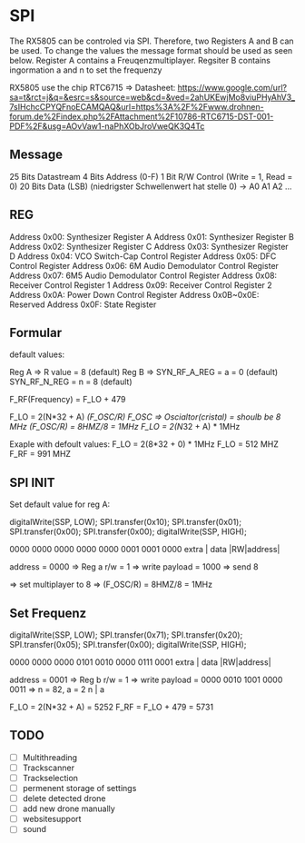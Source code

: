 # SPI
The RX5805 can be controled via SPI. Therefore, two Registers A and B can be used.
To change the values the message format should be used as seen below.
Register A contains a Freuqenzmultiplayer. Regsiter B contains ingormation a and n to
set the frequenzy

RX5805 use the chip RTC6715 => Datasheet: https://www.google.com/url?sa=t&rct=j&q=&esrc=s&source=web&cd=&ved=2ahUKEwjMo8viuPHyAhV3_7sIHchcCPYQFnoECAMQAQ&url=https%3A%2F%2Fwww.drohnen-forum.de%2Findex.php%2FAttachment%2F10786-RTC6715-DST-001-PDF%2F&usg=AOvVaw1-naPhXObJroVweQK3Q4Tc

## Message
25 Bits Datastream 
4  Bits Address (0-F)
1  Bit  R/W Control (Write = 1, Read = 0)
20 Bits Data (LSB) (niedrigster Schwellenwert hat stelle 0) -> A0 A1 A2 ...


## REG
Address 0x00: Synthesizer Register A
Address 0x01: Synthesizer Register B
Address 0x02: Synthesizer Register C
Address 0x03: Synthesizer Register D
Address 0x04: VCO Switch-Cap Control Register
Address 0x05: DFC Control Register
Address 0x06: 6M Audio Demodulator Control Register
Address 0x07: 6M5 Audio Demodulator Control Register
Address 0x08: Receiver Control Register 1
Address 0x09: Receiver Control Register 2
Address 0x0A: Power Down Control Register
Address 0x0B~0x0E: Reserved
Address 0x0F: State Register

## Formular
default values:

Reg A => 	R value = 8 (default)
Reg B => 	SYN_RF_A_REG = a = 0 (default)
			SYN_RF_N_REG = n = 8 (default)

F_RF(Frequency) = F_LO + 479

F_LO = 		2(N*32 + A) *(F_OSC/R)
F_OSC =>	Oscialtor(cristal) = shoulb be 8 MHz
			(F_OSC/R) = 8HMZ/8 = 1MHz
F_LO = 		2(N*32 + A) * 1MHz

Exaple with defoult values:
F_LO = 2(8*32 + 0) * 1MHz
F_LO = 512 MHZ
F_RF = 991 MHZ

## SPI INIT
Set default value for reg A:

digitalWrite(SSP, LOW);
SPI.transfer(0x10);
SPI.transfer(0x01);
SPI.transfer(0x00);
SPI.transfer(0x00);
digitalWrite(SSP, HIGH);

0000 0000 0000 0000 0000 0001 0001 0000
extra  |				data    |RW|address|

address = 0000 	=> Reg a
r/w	= 1			=> write
payload	= 1000	=> send 8

=> set multiplayer to 8 => (F_OSC/R) = 8HMZ/8 = 1MHz

## Set Frequenz
digitalWrite(SSP, LOW);
SPI.transfer(0x71);
SPI.transfer(0x20);
SPI.transfer(0x05);
SPI.transfer(0x00);
digitalWrite(SSP, HIGH);

0000 0000 0000 0101 0010 0000 0111 0001
extra  |				data    |RW|address|

address = 0001 	=> Reg b
r/w	= 1			=> write
payload	= 0000 0010 1001 0000 0011	=> n = 82, a = 2
				n		  | a

F_LO = 		2(N*32 + A)	= 5252
F_RF = 		F_LO + 479	= 5731


## TODO
* [ ] Multithreading
* [ ] Trackscanner
* [ ] Trackselection
* [ ] permenent storage of settings
* [ ] delete detected drone
* [ ] add new drone manually
* [ ] websitesupport
* [ ] sound
